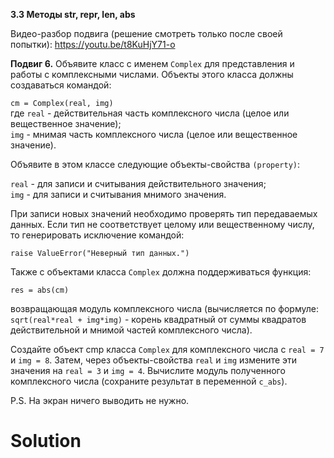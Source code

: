 **3.3 Методы __str__, __repr__, __len__, __abs__**

Видео-разбор подвига (решение смотреть только
после своей попытки): https://youtu.be/t8KuHjY71-o

**Подвиг 6.** Объявите класс с именем `Complex`
для представления и работы с комплексными числами.
Объекты этого класса должны создаваться командой:

`cm = Complex(real, img)`\
где `real` - действительная часть комплексного числа
(целое или вещественное значение);\
`img` - мнимая часть комплексного числа
(целое или вещественное значение).

Объявите в этом классе следующие объекты-свойства `(property)`:

`real` - для записи и считывания действительного значения;\
`img` - для записи и считывания мнимого значения.

При записи новых значений необходимо проверять тип
передаваемых данных.
Если тип не соответствует целому или вещественному числу,
то генерировать исключение командой:
```
raise ValueError("Неверный тип данных.")
```
Также с объектами класса `Complex` должна поддерживаться функция:
```
res = abs(cm)
```
возвращающая модуль комплексного числа (вычисляется по формуле:
`sqrt(real*real + img*img)` - корень квадратный от суммы 
квадратов действительной и мнимой частей комплексного числа).

Создайте объект cmp класса `Complex` для комплексного числа с
`real = 7` и `img = 8`. Затем, через объекты-свойства `real` и `img`
измените эти значения на `real = 3` и `img = 4`. Вычислите модуль
полученного комплексного числа (сохраните результат в переменной `c_abs`).

P.S. На экран ничего выводить не нужно.

# Solution

```

```
